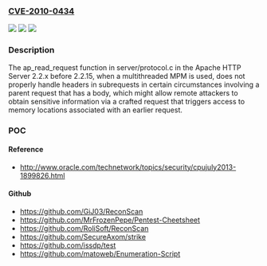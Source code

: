 ### [CVE-2010-0434](https://cve.mitre.org/cgi-bin/cvename.cgi?name=CVE-2010-0434)
![](https://img.shields.io/static/v1?label=Product&message=n%2Fa&color=blue)
![](https://img.shields.io/static/v1?label=Version&message=n%2Fa&color=blue)
![](https://img.shields.io/static/v1?label=Vulnerability&message=n%2Fa&color=brighgreen)

### Description

The ap_read_request function in server/protocol.c in the Apache HTTP Server 2.2.x before 2.2.15, when a multithreaded MPM is used, does not properly handle headers in subrequests in certain circumstances involving a parent request that has a body, which might allow remote attackers to obtain sensitive information via a crafted request that triggers access to memory locations associated with an earlier request.

### POC

#### Reference
- http://www.oracle.com/technetwork/topics/security/cpujuly2013-1899826.html

#### Github
- https://github.com/GiJ03/ReconScan
- https://github.com/MrFrozenPepe/Pentest-Cheetsheet
- https://github.com/RoliSoft/ReconScan
- https://github.com/SecureAxom/strike
- https://github.com/issdp/test
- https://github.com/matoweb/Enumeration-Script

